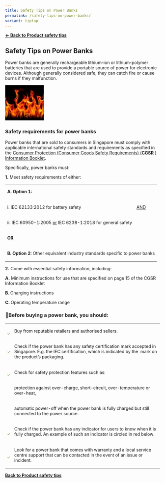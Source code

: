 ```yaml
---
title: Safety Tips on Power Banks
permalink: /safety-tips-on-power-banks/
variant: tiptap
---
```

<p><strong><a href="https://www.consumerproductsafety.gov.sg/consumers/product-safety-tips/electronics-and-appliances/" rel="noopener noreferrer nofollow" target="_blank">← Back to Product safety tips</a></strong>
</p>
<h2>Safety Tips on Power Banks</h2>
<p>Power banks are generally rechargeable lithium-ion or lithium-polymer
batteries that are used to provide a portable source of power for electronic
devices. Although generally considered safe, they can catch fire or cause
burns if they malfunction.</p>
<div class="isomer-image-wrapper">
<img style="width: 25%;" height="auto" width="100%" alt="" src="/images/product-safety-tips/Power bank tips/fire_stock_img.jpg">
</div>
<h3><strong>Safety requirements for power banks</strong></h3>
<p>Power banks that are sold to consumers in Singapore must comply with applicable
international safety standards and requirements as specified in the <a href="https://www.consumerproductsafety.gov.sg/files/cgsr-info-book.pdf" rel="noopener noreferrer nofollow" target="_blank">Consumer Protection (Consumer Goods Safety Requirements) (</a><strong><a href="https://www.consumerproductsafety.gov.sg/files/cgsr-info-book.pdf" rel="noopener noreferrer nofollow" target="_blank">CGSR</a></strong>
<a href="https://www.consumerproductsafety.gov.sg/files/cgsr-info-book.pdf" rel="noopener noreferrer nofollow" target="_blank">) Information Booklet</a>.</p>
<p>Specifically, power banks must:</p>
<p><strong>1.</strong> Meet safety requirements of either:</p>
<table style="minWidth: 75px">
<colgroup>
<col>
<col>
<col>
</colgroup>
<tbody>
<tr>
<td rowspan="1" colspan="3">
<p><strong>A. Option 1:</strong>
</p>
</td>
</tr>
<tr>
<td rowspan="1" colspan="1">
<p>i. IEC 62133:2012 for battery safety</p>
</td>
<td rowspan="1" colspan="2">
<p><u>AND</u>
</p>
</td>
</tr>
<tr>
<td rowspan="1" colspan="3">
<p>ii. IEC 60950-1:2005 <u>or</u> IEC 6238-1:2018 for general safety</p>
</td>
</tr>
<tr>
<td rowspan="1" colspan="3">
<p><strong><u>OR</u></strong>
</p>
</td>
</tr>
<tr>
<td rowspan="1" colspan="3">
<p><strong>B. Option 2: </strong>Other equivalent industry standards specific
to power banks</p>
</td>
</tr>
</tbody>
</table>
<p><strong>2.</strong> Come with essential safety information, including:</p>
<p><strong>A.</strong> Minimum instructions for use that are specified on
page 15 of the CGSR Information Booklet</p>
<p><strong>B. </strong>Charging instructions</p>
<p><strong>C. </strong>Operating temperature range</p>
<h3><strong>🛒Before buying a power bank, you should:</strong></h3>
<table style="minWidth: 50px">
<colgroup>
<col>
<col>
</colgroup>
<tbody>
<tr>
<th rowspan="1" colspan="1">
<p></p>
<div class="isomer-image-wrapper">
<img style="width: 100%;" height="auto" width="100%" alt="" src="/images/product-safety-tips/Power bank tips/tick.jpg">
</div>
</th>
<td rowspan="1" colspan="1">
<p>Buy from reputable retailers and authorised sellers.</p>
</td>
</tr>
<tr>
<td rowspan="1" colspan="1">
<p></p>
<div class="isomer-image-wrapper">
<img style="width: 100%;" height="auto" width="100%" alt="" src="/images/product-safety-tips/Power bank tips/tick.jpg">
</div>
<p></p>
</td>
<td rowspan="1" colspan="1">
<p>Check if the power bank has any safety certification mark accepted in
Singapore. E.g. the IEC certification, which is indicated by the &nbsp;mark
on the product’s packaging.</p>
</td>
</tr>
<tr>
<td rowspan="1" colspan="1">
<p></p>
<div class="isomer-image-wrapper">
<img style="width: 100%;" height="auto" width="100%" alt="" src="/images/product-safety-tips/Power bank tips/tick.jpg">
</div>
</td>
<td rowspan="1" colspan="1">
<p>Check for safety protection features such as:</p>
</td>
</tr>
<tr>
<td rowspan="1" colspan="1">
<p></p>
</td>
<td rowspan="1" colspan="1">
<p>protection against over-charge, short-circuit, over-temperature or over-heat,</p>
</td>
</tr>
<tr>
<td rowspan="1" colspan="1">
<p></p>
</td>
<td rowspan="1" colspan="1">
<p>automatic power-off when the power bank is fully charged but still connected
to the power source.</p>
</td>
</tr>
<tr>
<td rowspan="1" colspan="1">
<p></p>
<div class="isomer-image-wrapper">
<img style="width: 100%;" height="auto" width="100%" alt="" src="/images/product-safety-tips/Power bank tips/tick.jpg">
</div>
</td>
<td rowspan="1" colspan="1">
<p>Check if the power bank has any indicator for users to know when it is
fully charged. An example of such an indicator is circled in red below.</p>
</td>
</tr>
<tr>
<td rowspan="1" colspan="1">
<p></p>
<div class="isomer-image-wrapper">
<img style="width: 100%;" height="auto" width="100%" alt="" src="/images/product-safety-tips/Power bank tips/tick.jpg">
</div>
</td>
<td rowspan="1" colspan="1">
<p>Look for a power bank that comes with warranty and a local service centre
support that can be contacted in the event of an issue or incident.</p>
</td>
</tr>
</tbody>
</table>
<p><strong><a href="/consumers/product-safety-tips/electronics-and-appliances" rel="noopener noreferrer nofollow" target="_blank">Back to Product safety tips</a></strong>
</p>
<p></p>